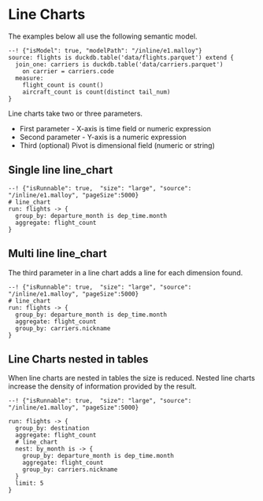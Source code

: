 # Line Charts

The examples below all use the following semantic model.

```malloy
--! {"isModel": true, "modelPath": "/inline/e1.malloy"}
source: flights is duckdb.table('data/flights.parquet') extend {
  join_one: carriers is duckdb.table('data/carriers.parquet') 
    on carrier = carriers.code
  measure: 
    flight_count is count()
    aircraft_count is count(distinct tail_num)
}
```

Line charts take two or three parameters.

* First parameter -  X-axis is time field or numeric expression
* Second parameter - Y-axis is a numeric expression
* Third (optional) Pivot is dimensional field (numeric or string)

## Single line line_chart

```malloy
--! {"isRunnable": true,  "size": "large", "source": "/inline/e1.malloy", "pageSize":5000}
# line_chart
run: flights -> {
  group_by: departure_month is dep_time.month
  aggregate: flight_count
}
```

## Multi line line_chart

The third parameter in a line chart adds a line for each dimension found.  

```malloy
--! {"isRunnable": true,  "size": "large", "source": "/inline/e1.malloy", "pageSize":5000}
# line_chart
run: flights -> {
  group_by: departure_month is dep_time.month
  aggregate: flight_count
  group_by: carriers.nickname
}
```

## Line Charts nested in tables

When line charts are nested in tables the size is reduced.  Nested line charts increase the density of information provided by the result.

```malloy
--! {"isRunnable": true,  "size": "large", "source": "/inline/e1.malloy", "pageSize":5000}

run: flights -> {
  group_by: destination
  aggregate: flight_count
  # line_chart
  nest: by_month is -> {
    group_by: departure_month is dep_time.month
    aggregate: flight_count
    group_by: carriers.nickname
  }
  limit: 5
}
```